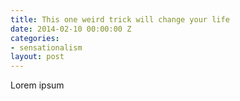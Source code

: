 ```yaml
---
title: This one weird trick will change your life
date: 2014-02-10 00:00:00 Z
categories:
- sensationalism
layout: post
---
```


Lorem ipsum
